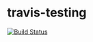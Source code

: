# travis-testing
[![Build Status](https://travis-ci.com/svobov/travis-testing.svg?branch=master)](https://travis-ci.com/svobov/travis-testing)
